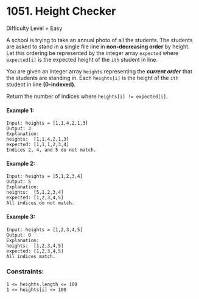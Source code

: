 # 1051. Height Checker
Difficulty Level = Easy

A school is trying to take an annual photo of all the students. The students are asked to stand in a single file line in __non-decreasing order__ by height. Let this ordering be represented by the integer array `expected` where `expected[i]` is the expected height of the `ith` student in line.

You are given an integer array `heights` representing the ***current order*** that the students are standing in. Each `heights[i]` is the height of the `ith` student in line __(0-indexed)__.

Return the number of indices where `heights[i] != expected[i]`.

 

#### Example 1:

    Input: heights = [1,1,4,2,1,3]
    Output: 3
    Explanation: 
    heights:  [1,1,4,2,1,3]
    expected: [1,1,1,2,3,4]
    Indices 2, 4, and 5 do not match.

#### Example 2:

    Input: heights = [5,1,2,3,4]
    Output: 5
    Explanation:
    heights:  [5,1,2,3,4]
    expected: [1,2,3,4,5]
    All indices do not match.

#### Example 3:

    Input: heights = [1,2,3,4,5]
    Output: 0
    Explanation:
    heights:  [1,2,3,4,5]
    expected: [1,2,3,4,5]
    All indices match.
 

### Constraints:
    
    1 <= heights.length <= 100
    1 <= heights[i] <= 100
